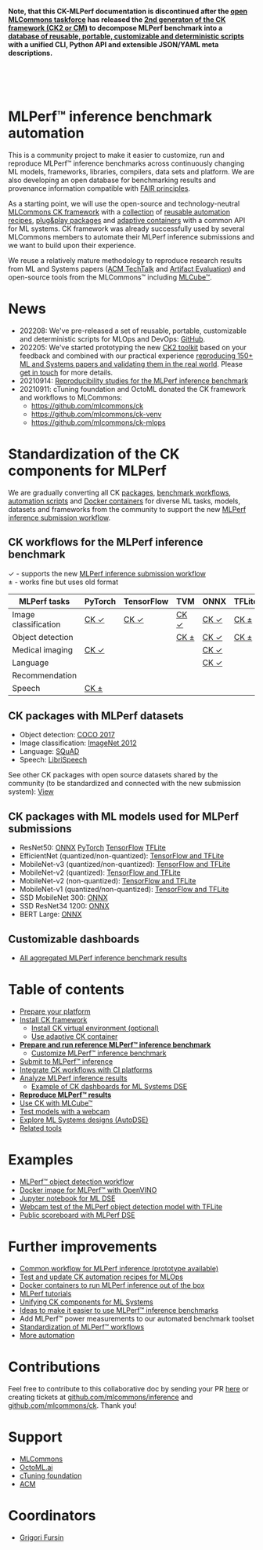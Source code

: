 <br>
<br>
<br>

**Note, that this CK-MLPerf documentation is discontinued after the [open MLCommons taskforce](../../../docs/mlperf-education-workgroup.md)
  has released the [2nd generaton of the CK framework (CK2 or CM)](https://github.com/mlcommons/ck/tree/master/cm)
  to decompose MLPerf benchmark into a [database of reusable, portable, customizable and deterministic scripts](https://github.com/mlcommons/ck/tree/master/cm-mlops/script) 
  with a unified CLI, Python API and extensible JSON/YAML meta descriptions.**

<br>
<br>
<br>

# MLPerf&trade; inference benchmark automation

This is a community project to make it easier to customize, run and reproduce MLPerf&trade; inference benchmarks 
across continuously changing ML models, frameworks, libraries, compilers, data sets and platform.
We are also developing an open database for benchmarking results and provenance information 
compatible with [FAIR principles](https://www.go-fair.org/fair-principles).

As a starting point, we will use the open-source and technology-neutral [MLCommons CK framework](https://github.com/mlcommons/ck) 
with a [collection](https://github.com/mlcommons/ck-mlops) of [reusable automation recipes](https://github.com/mlcommons/ck-mlops/tree/main/program), 
[plug&play packages](https://github.com/mlcommons/ck-mlops/tree/main/package) and 
[adaptive containers](https://github.com/mlcommons/ck-mlops/tree/main/docker) 
with a common API for ML systems. CK framework was already successfully used by several MLCommons members 
to automate their MLPerf inference submissions and we want to build upon their experience. 




We reuse a relatively mature methodology to reproduce research results from ML and Systems papers ([ACM TechTalk](https://youtu.be/7zpeIVwICa4) and [Artifact Evaluation](https://cTuning.org/ae))
and open-source tools from the MLCommons&trade; including [MLCube&trade;](https://github.com/mlcommons/mlcube).

# News


* 202208: We've pre-released a set of reusable, portable, customizable and deterministic scripts for MLOps and DevOps:
   [GitHub](https://github.com/mlcommons/ck/tree/master/cm-mlops/script).
* 202205: We've started prototyping the new [CK2 toolkit](https://github.com/mlcommons/ck/tree/master/cm) 
   based on your feedback and combined with our practical experience 
   [reproducing 150+ ML and Systems papers and validating them in the real world](https://www.youtube.com/watch?v=7zpeIVwICa4).
   Please [get in touch](https://github.com/mlcommons/ck/tree/master/cm#contacts) for more details.
* 20210914: [Reproducibility studies for the MLPerf inference benchmark](reproduce/README.md)
* 20210911: cTuning foundation and OctoML donated the CK framework and workflows to MLCommons:
  * https://github.com/mlcommons/ck
  * https://github.com/mlcommons/ck-venv
  * https://github.com/mlcommons/ck-mlops

# Standardization of the CK components for MLPerf

We are gradually converting all CK [packages](https://github.com/mlcommons/ck-mlops/tree/main/package),
[benchmark workflows](https://github.com/mlcommons/ck-mlops/tree/main/programs), 
[automation scripts](https://github.com/mlcommons/ck-mlops/tree/main/scripts) and 
[Docker containers](https://github.com/mlcommons/ck-mlops/tree/main/docker)
for diverse ML tasks, models, datasets and frameworks from the community to support
the new [MLPerf inference submission workflow](https://github.com/mlcommons/ck-mlops/tree/main/module/bench.mlperf.inference).

## CK workflows for the MLPerf inference benchmark


&#10003; - supports the new [MLPerf inference submission workflow](https://github.com/mlcommons/ck-mlops/tree/main/module/bench.mlperf.inference)<br>
&#177; - works fine but uses old format


MLPerf tasks         | PyTorch | TensorFlow | TVM | ONNX | TFLite | OpenVINO | TensorRT |
--- | --- | --- | --- | --- | --- | --- | --- |
Image classification | [CK &#10003;](tasks/task-image-classification-pytorch.md) | [CK &#10003;](tasks/task-image-classification-tf.md) | [CK &#10003;](tasks/task-image-classification-tvm.md) | [CK &#10003;](tasks/task-image-classification-onnx.md) | [CK &#177;](tasks/task-image-classification-tflite.md) | [CK &#177;](tasks/task-image-classification-openvino.md) |  | 
Object detection     |  |  | [CK &#177;](tasks/task-object-detection-tvm.md) | [CK &#10003;](tasks/task-object-detection-onnx.md) | [CK &#177;](tasks/task-object-detection-tflite.md) |  | [CK &#177;](tasks/task-image-classification-tensorrt.md) | 
Medical imaging      | [CK &#10003;](tasks/task-medical-imaging-pytorch.md) |  |  | [CK &#10003;](tasks/task-medical-imaging-onnx.md) |  |  |  | 
Language             |  |  |  | [CK &#10003;](tasks/task-language-onnx.md) |  |  |  | 
Recommendation       |  |  |  |  |  |  |  | 
Speech               | [CK &#177;](tasks/task-speech-pytorch.md) |  |  |  |  |  |  | 

## CK packages with MLPerf datasets

* Object detection: [COCO 2017](datasets/coco2017.md)
* Image classification: [ImageNet 2012](datasets/imagenet2012.md)
* Language: [SQuAD](datasets/squad.md)
* Speech: [LibriSpeech](datasets/librispeech.md)

See other CK packages with open source datasets shared by the community 
(to be standardized and connected with the new submission system):
[View](https://cknowledge.io/?q=%22package%3Adataset-*%22)

## CK packages with ML models used for MLPerf submissions

* ResNet50: [ONNX](https://github.com/mlcommons/ck-mlops/tree/main/package/ml-model-mlperf-resnet50-onnx) [PyTorch](https://github.com/mlcommons/ck-mlops/tree/main/package/ml-model-mlperf-resnet50-pytorch) [TensorFlow](https://github.com/mlcommons/ck-mlops/tree/master/package/ml-model-mlperf-resnet50-tf) [TFLite](https://github.com/mlcommons/ck-mlops/tree/main/package/model-tflite-mlperf-resnet/.cm/meta.json)
* EfficientNet (quantized/non-quantized): [TensorFlow and TFLite](https://github.com/mlcommons/ck-mlops/tree/main/package/model-tflite-mlperf-efficientnet-lite/.cm/meta.json)
* MobileNet-v3 (quantized/non-quantized): [TensorFlow and TFLite](https://github.com/mlcommons/ck-mlops/tree/main/package/model-tf-and-tflite-mlperf-mobilenet-v3/.cm/meta.json)
* MobileNet-v2 (quantized): [TensorFlow and TFLite](https://github.com/mlcommons/ck-mlops/tree/main/package/model-tf-and-tflite-mlperf-mobilenet-v2-quant/.cm/meta.json)
* MobileNet-v2 (non-quantized): [TensorFlow and TFLite](https://github.com/mlcommons/ck-mlops/tree/main/package/model-tf-and-tflite-mlperf-mobilenet-v2/.cm/meta.json)
* MobileNet-v1 (quantized/non-quantized): [TensorFlow and TFLite](https://github.com/mlcommons/ck-mlops/tree/main/package/model-tf-and-tflite-mlperf-mobilenet-v1-20180802/.cm/meta.json)
* SSD MobileNet 300: [ONNX](https://github.com/mlcommons/ck-mlops/tree/main/package/ml-model-mlperf-ssd-mobilenet-300-onnx)
* SSD ResNet34 1200: [ONNX](https://github.com/mlcommons/ck-mlops/tree/main/package/ml-model-mlperf-ssd-resnet34-1200-onnx)
* BERT Large: [ONNX](https://github.com/mlcommons/ck-mlops/tree/main/package/ml-model-mlperf-bert-large-squad-onnx) 

## Customizable dashboards

* [All aggregated MLPerf inference benchmark results](https://cknowledge.io/?q=%22mlperf-inference-all%22)

# Table of contents

* [Prepare your platform](platform/README.md)
* [Install CK framework](tools/ck.md)
  * [Install CK virtual environment (optional)](tools/ck-venv.md)
  * [Use adaptive CK container](tools/ck-docker.md)
* [**Prepare and run reference MLPerf&trade; inference benchmark**](tasks/README.md)
  * [Customize MLPerf&trade; inference benchmark](tasks-custom/README.md)
* [Submit to MLPerf&trade; inference](submit/README.md)
* [Integrate CK workflows with CI platforms](tools/continuous-integration.md)
* [Analyze MLPerf inference results](results/README.md)
  * [Example of CK dashboards for ML Systems DSE](results/ck-dashboard.md)
* [**Reproduce MLPerf&trade; results**](reproduce/README.md)
* [Use CK with MLCube&trade;](tools/mlcube.md)
* [Test models with a webcam](reproduce/demo-webcam-object-detection-x86-64.md)
* [Explore ML Systems designs (AutoDSE)](dse/README.md)
* [Related tools](tools/README.md)


# Examples

* [MLPerf&trade; object detection workflow](https://github.com/mlcommons/ck/blob/master/docs/mlperf-automation/tasks/task-object-detection.md)
* [Docker image for MLPerf&trade; with OpenVINO]( https://github.com/mlcommons/ck-mlops/tree/main/docker/mlperf-inference-v0.7.openvino)
* [Jupyter notebook for ML DSE](https://nbviewer.jupyter.org/urls/dl.dropbox.com/s/f28u9epifr0nn09/ck-dse-demo-object-detection.ipynb)
* [Webcam test of the MLPerf object detection model with TFLite](https://cknowledge.io/solution/demo-obj-detection-coco-tf-cpu-webcam-linux-azure#test)
* [Public scoreboard with MLPerf DSE](https://cknowledge.io/result/crowd-benchmarking-mlperf-inference-classification-mobilenets-all)


# Further improvements

* [Common workflow for MLPerf inference (prototype available)](inference/workflow.md)
* [Test and update CK automation recipes for MLOps](components/README.md)
* [Docker containers to run MLPerf inference out of the box](inference/containers.md)
* [MLPerf tutorials](tutorials/README.md)
* [Unifying CK components for ML Systems](components/README.md)
* [Ideas to make it easier to use MLPerf&trade; inference benchmarks](https://docs.google.com/document/d/1xUI4_ArXssMUigsSHTAE2lL7jRZE12XXvzoV3QMoT84)
* Add MLPerf&trade; power measurements to our automated benchmark toolset
* [Standardization of MLPerf&trade; workflows](tbd/standardization.md)
* [More automation](tbd/automation.md)


# Contributions

Feel free to contribute to this collaborative doc by sending your PR [here]( https://github.com/mlcommons/ck/pulls )
or creating tickets at [github.com/mlcommons/inference](https://github.com/mlcommons/inference) 
and [github.com/mlcommons/ck](https://github.com/mlcommons/ck). 
Thank you!


# Support

* [MLCommons](https://mlcommons.org)
* [OctoML.ai](https://octoml.ai)
* [cTuning foundation](https://cTuning.org)
* [ACM](https://acm.org)


# Coordinators

* [Grigori Fursin](https://cKnowledge.io/@gfursin)
